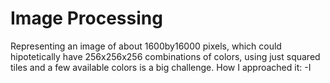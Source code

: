 # Image Processing

Representing an image of about 1600by16000 pixels, which could hipotetically have 256x256x256 combinations of colors, using just squared tiles and a few available colors is a big challenge.
How I approached it:
-I 
